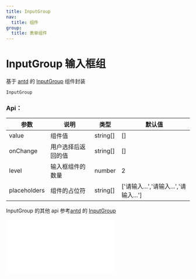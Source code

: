 ```yaml
---
title: InputGroup
nav:
  title: 组件
group:
  title: 表单组件
---
```


# InputGroup 输入框组

基于 <a href="https://ant-design.antgroup.com/index-cn" target="_blank">antd</a> 的 <a href="https://ant-design.antgroup.com/components/input-cn#inputgroup" target="_blank">InputGroup</a> 组件封装

<code src='./InputGroup.tsx'>InputGroup</code>

### Api：

| 参数         | 说明               | 类型     | 默认值                                |
| ------------ | ------------------ | -------- | ------------------------------------- |
| value        | 组件值             | string[] | []                                    |
| onChange     | 用户选择后返回的值 | string[] | []                                    |
| level        | 输入框组件的数量   | number   | 2                                     |
| placeholders | 组件的占位符       | string[] | ['请输入...','请输入...','请输入...'] |

InputGroup 的其他 api 参考<a href="https://ant-design.antgroup.com/index-cn" target="_blank">antd</a> 的 <a href="https://ant-design.antgroup.com/components/input-cn#inputgroup" target="_blank">InputGroup</a>

<embed src="../index.md#L16-L20"></embed>
